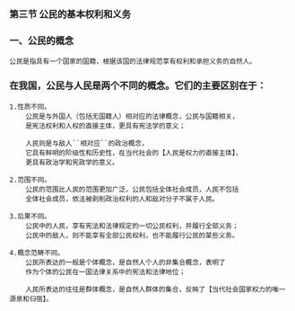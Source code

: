 ### 第三节 公民的基本权利和义务

### 一、公民的概念
    公民是指具有一个国家的国籍，根据该国的法律规范享有权利和承担义务的自然人。

### 在我国，公民与人民是两个不同的概念。它们的主要区别在于：
    1.性质不同。
        公民是与外国人（包括无国籍人）相对应的法律概念，公民与国籍相关，
        是宪法权利和人权的直接主体，更具有宪法学的意义；
        
        人民则是与敌人``相对应``的政治概念，
        它具有鲜明的阶级性和历史性，在当代社会的【人民是权力的直接主体】，
        更具有政治学和宪政学的意义。
        
    2.范围不同。
        公民的范围比人民的范围更加广泛，公民包括全体社会成员，人民不包括
        全体社会成员，依法被剥削政治权利的人和敌对分子不属于人民。
        
    3.后果不同。
        公民中的人民，享有宪法和法律规定的一切公民权利，并履行全部义务；
        公民中的敌人，则不能享有全部公民权利，也不能履行公民的某些义务。
        
    4.概念范畴不同。
        公民所表达的一般是个体概念，是自然人个人的非集合概念，表明了
        作为个体的公民在一国法律关系中的宪法和法律地位；
        
        人民所表达的往往是群体概念，是自然人群体的集合，反映了【当代社会国家权力的唯一源泉和归宿】。











